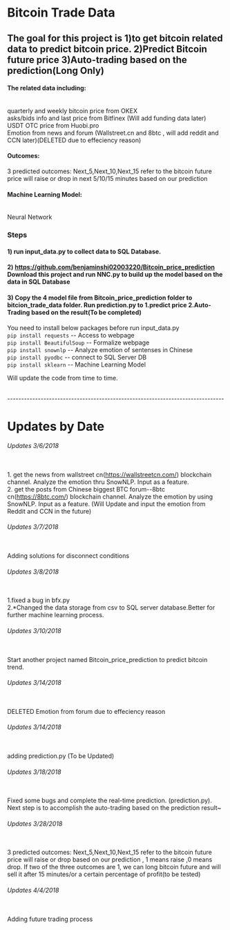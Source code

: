 # Bitcoin Trade Data
## The goal for this project is 1)to get bitcoin related data to predict bitcoin price. 2)Predict Bitcoin future price 3)Auto-trading based on the prediction(Long Only)

#### The related data including:
<br> quarterly and weekly bitcoin price from OKEX
<br> asks/bids info and last price from Bitfinex (Will add funding data later)
<br> USDT OTC price from Huobi.pro
<br> Emotion from news and forum (Wallstreet.cn and 8btc , will add reddit and CCN later)(DELETED due to effeciency reason)

#### Outcomes:
3 predicted outcomes: Next_5,Next_10,Next_15 refer to the bitcoin future price will raise or drop in next 5/10/15 minutes based on our prediction 

#### Machine Learning Model:
<br> Neural Network

### Steps
#### 1) run input_data.py to collect data to SQL Database.
#### 2) https://github.com/benjaminshi02003220/Bitcoin_price_prediction Download this project and run NNC.py to build up the model based on  the data in SQL Database
#### 3) Copy the 4 model file from Bitcoin_price_prediction folder to bitcion_trade_data folder. Run prediction.py to 1.predict price 2.Auto-Trading based on the result(To be completed)


You need to install below packages before run input_data.py
<br>`pip install requests` -- Access to webpage
<br>`pip install BeautifulSoup` -- Formalize webpage
<br>`pip install snownlp` -- Analyze emotion of sentenses in Chinese
<br>`pip install pyodbc` -- connect to SQL Server DB
<br>`pip install sklearn` -- Machine Learning Model

 Will update the code from time to time.

<br> ------------------------------------------------------------------------------

# Updates by Date

###### Updates 3/6/2018 
<br> 1. get the news from wallstreet cn(https://wallstreetcn.com/) blockchain channel. Analyze the emotion thru SnowNLP. Input as a feature.
<br> 2. get the posts from Chinese biggest BTC forum--8btc cn(https://8btc.com/) blockchain channel. Analyze the emotion by using SnowNLP. Input as a feature.
(Will Update and input the emotion from Reddit and CCN in the future)

###### Updates 3/7/2018 
<br>  Adding solutions for disconnect conditions

###### Updates 3/8/2018
<br> 1.fixed a bug in bfx.py
<br> 2.*Changed the data storage from csv to SQL server database.Better for further machine learning process.

###### Updates 3/10/2018
<br> Start another project named Bitcoin_price_prediction to predict bitcoin trend.

###### Updates 3/14/2018
<br> DELETED Emotion from forum due to effeciency reason

###### Updates 3/14/2018
<br>adding prediction.py (To be Updated)

###### Updates 3/18/2018
<br>Fixed some bugs and complete the real-time prediction. (prediction.py). Next step is to accomplish the auto-trading based on the prediction result~ 

###### Updates 3/28/2018
<br>3 predicted outcomes: Next_5,Next_10,Next_15 refer to the bitcoin future price will raise or drop based on our prediction , 1 means raise ,0 means drop. If two of the three outcomes are 1, we can long bitcoin future and will sell it after 15 minutes/or a certain percentage of profit(to be tested)

###### Updates 4/4/2018
<br>Adding future trading process
